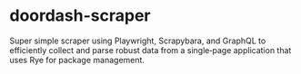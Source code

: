 # doordash-scraper

Super simple scraper using Playwright, Scrapybara, and GraphQL to efficiently collect and parse robust data from a single‑page application that uses Rye for package management.
